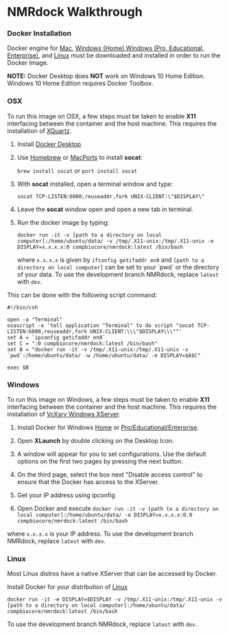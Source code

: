 # NMRdock Walkthrough

### Docker Installation

Docker engine for [Mac](https://docs.docker.com/docker-for-mac/install/), [Windows (Home)](https://docs.docker.com/toolbox/overview/),[Windows (Pro, Educational, Enterprise)](https://docs.docker.com/docker-for-windows/install/), and [Linux](https://docs.docker.com/v17.12/install/) must be downloaded and installed in order to run the Docker Image.

**NOTE:** Docker Desktop does **NOT** work on Windows 10 Home Edition. Windows 10 Home Edition requires Docker Toolbox.

### OSX

To run this image on OSX, a few steps must be taken to enable **X11** interfacing between the container and the host machine. This requires the installation of [XQuartz](https://www.xquartz.org/).

1. Install [Docker Desktop](https://docs.docker.com/docker-for-mac/install/)

2. Use [Homebrew](https://brew.sh/) or [MacPorts](https://www.macports.org/) to install **socat**:

	`brew install socat` or `port install socat`
	
3. With **socat** installed, open a terminal window and type:

	`socat TCP-LISTEN:6000,reuseaddr,fork UNIX-CLIENT:\"$DISPLAY\"`
	
4. Leave the **socat** window open and open a new tab in terminal.

5. Run the docker image by typing:

	`docker run -it -v [path to a directory on local computer]:/home/ubuntu/data/ -v /tmp/.X11-unix:/tmp/.X11-unix -e DISPLAY=x.x.x.x:0 compbiocore/nmrdock:latest /bin/bash`

	where `x.x.x.x` is given by `ifconfig getifaddr en0` and `[path to a directory on local computer]` can be set to your \`pwd\` or the directory of your data. To use the development branch NMRdock, replace `latest` with `dev`.

This can be done with the following script command:
```
#!/bin/csh

open -a "Terminal"
osascript -e 'tell application "Terminal" to do script "socat TCP-LISTEN:6000,reuseaddr,fork UNIX-CLIENT:\\\"$DISPLAY\\\""'
set A = `ipconfig getifaddr en0`
set C = ":0 compbiocore/nmrdock:latest /bin/bash"
set B = "docker run -it -v /tmp/.X11-unix:/tmp/.X11-unix -v `pwd`:/home/ubuntu/data/ -w /home/ubuntu/data/ -e DISPLAY=$A$C"

exec $B
```
### Windows

To run this image on Windows, a few steps must be taken to enable **X11** interfacing between the container and the host machine. This requires the installation of [VcXsrv Windows XServer](https://sourceforge.net/projects/vcxsrv/).

1. Install Docker for Windows [Home](https://docs.docker.com/toolbox/overview/) or [Pro/Educational/Enterprise](https://docs.docker.com/docker-for-windows/install/).

2. Open **XLaunch** by double clicking on the Desktop Icon.

3. A window will appear for you to set configurations. Use the default options on the first two pages by pressing the next button.

4. On the third page, select the box next "Disable access control" to ensure that the Docker has access to the XServer.

5. Get your IP address using ipconfig 

6. Open Docker and execute `docker run -it -v [path to a directory on local computer]:/home/ubuntu/data/ -e DISPLAY=x.x.x.x:0.0 compbiocore/nmrdock:latest /bin/bash`

where `x.x.x.x` is your IP address. To use the development branch NMRdock, replace `latest` with `dev`.

### Linux

Most Linux distros have a native XServer that can be accessed by Docker. 

Install Docker for your distribution of [Linux](https://docs.docker.com/install/)

`docker run -it -e DISPLAY=$DISPLAY -v /tmp/.X11-unix:/tmp/.X11-unix -v [path to a directory on local computer]:/home/ubuntu/data/ compbiocore/nmrdock:latest /bin/bash`

To use the development branch NMRdock, replace `latest` with `dev`.
